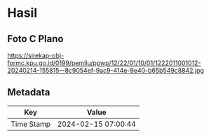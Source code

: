 # Hasil

## Foto C Plano

https://sirekap-obj-formc.kpu.go.id/0199/pemilu/ppwp/12/22/01/10/01/1222011001012-20240214-155815--8c9054ef-9ac9-414e-9e40-b65b549c8842.jpg


## Metadata

| Key        | Value               |
| ---------- | ------------------- |
| Time Stamp | 2024-02-15 07:00:44 |



